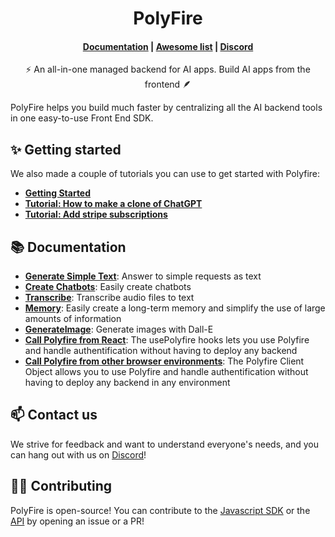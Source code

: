 <h1 align="center">PolyFire</h1>

<h4 align="center">
    <a href="https://polyfact.readme.io/reference/polyfact">Documentation</a> |
    <a href="https://github.com/polyfact/awesome-polyfact">Awesome list</a> |
    <a href="https://discord.gg/8mkBfDXNTM">Discord</a>
</h4>

<p align="center">⚡ An all-in-one managed backend for AI apps. Build AI apps from the frontend 🪶</p>

PolyFire helps you build much faster by centralizing all the AI backend tools in one easy-to-use Front End SDK. 

## ✨ Getting started

We also made a couple of tutorials you can use to get started with Polyfire:

- **[Getting Started](https://polyfact.readme.io/docs/basic-usage)**
- **[Tutorial: How to make a clone of ChatGPT](https://polyfact.readme.io/docs/chatgpt-clone)**
- **[Tutorial: Add stripe subscriptions](https://polyfact.readme.io/docs/react-stripe-subscriptions)**

## 📚 Documentation

- **[Generate Simple Text](https://polyfact.readme.io/docs/generate)**: Answer to simple requests as text
- **[Create Chatbots](https://polyfact.readme.io/docs/chats)**: Easily create chatbots
- **[Transcribe](https://polyfact.readme.io/docs/transcribe)**: Transcribe audio files to text
- **[Memory](https://polyfact.readme.io/docs/memory)**: Easily create a long-term memory and simplify the use of large amounts of information
- **[GenerateImage](https://polyfact.readme.io/docs/generate-image)**: Generate images with Dall-E
- **[Call Polyfire from React](https://polyfact.readme.io/docs/usepolyfact)**: The usePolyfire hooks lets you use Polyfire and handle authentification without having to deploy any backend
- **[Call Polyfire from other browser environments](https://polyfact.readme.io/docs/javascript)**: The Polyfire Client Object allows you to use Polyfire and handle authentification without having to deploy any backend in any environment

## 📫 Contact us

We strive for feedback and want to understand everyone's needs, and you can hang out with us on [Discord](https://discord.gg/8mkBfDXNTM)!

## 🧑‍💻 Contributing

PolyFire is open-source! You can contribute to the [Javascript SDK](https://github.com/polyfact/polyfire-js) or the [API](https://github.com/polyfact/polyfire-api) by opening an issue or a PR!
